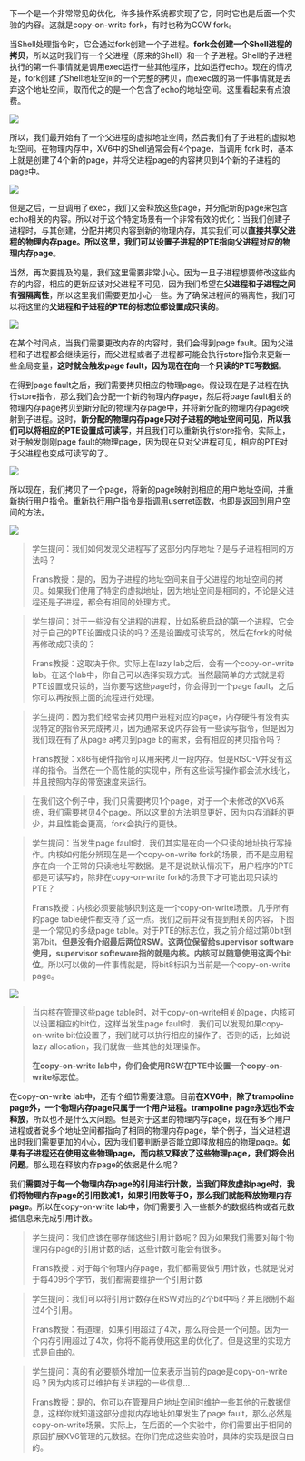 下一个是一个非常常见的优化，许多操作系统都实现了它，同时它也是后面一个实验的内容。这就是copy-on-write fork，有时也称为COW fork。

当Shell处理指令时，它会通过fork创建一个子进程。**fork会创建一个Shell进程的拷贝**，所以这时我们有一个父进程（原来的Shell）和一个子进程。Shell的子进程执行的第一件事情就是调用exec运行一些其他程序，比如运行echo。现在的情况是，fork创建了Shell地址空间的一个完整的拷贝，而exec做的第一件事情就是丢弃这个地址空间，取而代之的是一个包含了echo的地址空间。这里看起来有点浪费。

[![](https://github.com/huihongxiao/MIT6.S081/raw/master/.gitbook/assets/image%20(860).png)](https://github.com/huihongxiao/MIT6.S081/blob/master/.gitbook/assets/image%20\(860\).png)

所以，我们最开始有了一个父进程的虚拟地址空间，然后我们有了子进程的虚拟地址空间。在物理内存中，XV6中的Shell通常会有4个page，当调用 fork 时，基本上就是创建了4个新的page，并将父进程page的内容拷贝到4个新的子进程的page中。

[![](https://github.com/huihongxiao/MIT6.S081/raw/master/.gitbook/assets/image%20(653).png)](https://github.com/huihongxiao/MIT6.S081/blob/master/.gitbook/assets/image%20\(653\).png)

但是之后，一旦调用了exec，我们又会释放这些page，并分配新的page来包含echo相关的内容。所以对于这个特定场景有一个非常有效的优化：当我们创建子进程时，与其创建，分配并拷贝内容到新的物理内存，其实我们可以**直接共享父进程的物理内存page。所以这里，我们可以设置子进程的PTE指向父进程对应的物理内存page**。

当然，再次要提及的是，我们这里需要非常小心。因为一旦子进程想要修改这些内存的内容，相应的更新应该对父进程不可见，因为我们希望在**父进程和子进程之间有强隔离性**，所以这里我们需要更加小心一些。为了确保进程间的隔离性，我们可以将这里的**父进程和子进程的PTE的标志位都设置成只读的**。

[![](https://github.com/huihongxiao/MIT6.S081/raw/master/.gitbook/assets/image%20(757).png)](https://github.com/huihongxiao/MIT6.S081/blob/master/.gitbook/assets/image%20\(757\).png)

在某个时间点，当我们需要更改内存的内容时，我们会得到page fault。因为父进程和子进程都会继续运行，而父进程或者子进程都可能会执行store指令来更新一些全局变量，**这时就会触发page fault，因为现在在向一个只读的PTE写数据**。

在得到page fault之后，我们需要拷贝相应的物理page。假设现在是子进程在执行store指令，那么我们会分配一个新的物理内存page，然后将page fault相关的物理内存page拷贝到新分配的物理内存page中，并将新分配的物理内存page映射到子进程。这时，**新分配的物理内存page只对子进程的地址空间可见，所以我们可以将相应的PTE设置成可读写**，并且我们可以重新执行store指令。实际上，对于触发刚刚page fault的物理page，因为现在只对父进程可见，相应的PTE对于父进程也变成可读写的了。

[![](https://github.com/huihongxiao/MIT6.S081/raw/master/.gitbook/assets/image%20(861).png)](https://github.com/huihongxiao/MIT6.S081/blob/master/.gitbook/assets/image%20\(861\).png)

所以现在，我们拷贝了一个page，将新的page映射到相应的用户地址空间，并重新执行用户指令。重新执行用户指令是指调用userret函数，也即是返回到用户空间的方法。

[![](https://github.com/huihongxiao/MIT6.S081/raw/master/.gitbook/assets/image%20(771).png)](https://github.com/huihongxiao/MIT6.S081/blob/master/.gitbook/assets/image%20\(771\).png)

> 学生提问：我们如何发现父进程写了这部分内存地址？是与子进程相同的方法吗？
> 
> Frans教授：是的，因为子进程的地址空间来自于父进程的地址空间的拷贝。如果我们使用了特定的虚拟地址，因为地址空间是相同的，不论是父进程还是子进程，都会有相同的处理方式。


> 学生提问：对于一些没有父进程的进程，比如系统启动的第一个进程，它会对于自己的PTE设置成只读的吗？还是设置成可读写的，然后在fork的时候再修改成只读的？
> 
> Frans教授：这取决于你。实际上在lazy lab之后，会有一个copy-on-write lab。在这个lab中，你自己可以选择实现方式。当然最简单的方式就是将PTE设置成只读的，当你要写这些page时，你会得到一个page fault，之后你可以再按照上面的流程进行处理。


> 学生提问：因为我们经常会拷贝用户进程对应的page，内存硬件有没有实现特定的指令来完成拷贝，因为通常来说内存会有一些读写指令，但是因为我们现在有了从page a拷贝到page b的需求，会有相应的拷贝指令吗？
> 
> Frans教授：x86有硬件指令可以用来拷贝一段内存。但是RISC-V并没有这样的指令。当然在一个高性能的实现中，所有这些读写操作都会流水线化，并且按照内存的带宽速度来运行。


> 在我们这个例子中，我们只需要拷贝1个page，对于一个未修改的XV6系统，我们需要拷贝4个page。所以这里的方法明显更好，因为内存消耗的更少，并且性能会更高，fork会执行的更快。


> 学生提问：当发生page fault时，我们其实是在向一个只读的地址执行写操作。内核如何能分辨现在是一个copy-on-write fork的场景，而不是应用程序在向一个正常的只读地址写数据。是不是说默认情况下，用户程序的PTE都是可读写的，除非在copy-on-write fork的场景下才可能出现只读的PTE？
> 
> Frans教授：内核必须要能够识别这是一个copy-on-write场景。几乎所有的page table硬件都支持了这一点。我们之前并没有提到相关的内容，下图是一个常见的多级page table。对于PTE的标志位，我之前介绍过第0bit到第7bit，**但是没有介绍最后两位RSW。这两位保留给supervisor software使用，supervisor softeware指的就是内核。内核可以随意使用这两个bit位**。所以可以做的一件事情就是，将bit8标识为当前是一个copy-on-write page。

[![](https://github.com/huihongxiao/MIT6.S081/raw/master/.gitbook/assets/image%20(671).png)](https://github.com/huihongxiao/MIT6.S081/blob/master/.gitbook/assets/image%20\(671\).png)

> 当内核在管理这些page table时，对于copy-on-write相关的page，内核可以设置相应的bit位，这样当发生page fault时，我们可以发现如果copy-on-write bit位设置了，我们就可以执行相应的操作了。否则的话，比如说lazy allocation，我们就做一些其他的处理操作。
> 
> **在copy-on-write lab中，你们会使用RSW在PTE中设置一个copy-on-write标志位**。

在copy-on-write lab中，还有个细节需要注意。目前**在XV6中，除了trampoline page外，一个物理内存page只属于一个用户进程。trampoline page永远也不会释放**，所以也不是什么大问题。但是对于这里的物理内存page，现在有多个用户进程或者说多个地址空间都指向了相同的物理内存page，举个例子，当父进程退出时我们需要更加的小心，因为我们要判断是否能立即释放相应的物理page。**如果有子进程还在使用这些物理page，而内核又释放了这些物理page，我们将会出问题**。那么现在释放内存page的依据是什么呢？

我们**需要对于每一个物理内存page的引用进行计数，当我们释放虚拟page时，我们将物理内存page的引用数减1，如果引用数等于0，那么我们就能释放物理内存page**。所以在copy-on-write lab中，你们需要引入一些额外的数据结构或者元数据信息来完成引用计数。

> 学生提问：我们应该在哪存储这些引用计数呢？因为如果我们需要对每个物理内存page的引用计数的话，这些计数可能会有很多。
> 
> Frans教授：对于每个物理内存page，我们都需要做引用计数，也就是说对于每4096个字节，我们都需要维护一个引用计数


> 学生提问：我们可以将引用计数存在RSW对应的2个bit中吗？并且限制不超过4个引用。
> 
> Frans教授：有道理，如果引用超过了4次，那么将会是一个问题。因为一个内存引用超过了4次，你将不能再使用这里的优化了。但是这里的实现方式是自由的。


> 学生提问：真的有必要额外增加一位来表示当前的page是copy-on-write吗？因为内核可以维护有关进程的一些信息...
> 
> Frans教授：是的，你可以在管理用户地址空间时维护一些其他的元数据信息，这样你就知道这部分虚拟内存地址如果发生了page fault，那么必然是copy-on-write场景。实际上，在后面的一个实验中，你们需要出于相同的原因扩展XV6管理的元数据。在你们完成这些实验时，具体的实现是很自由的。